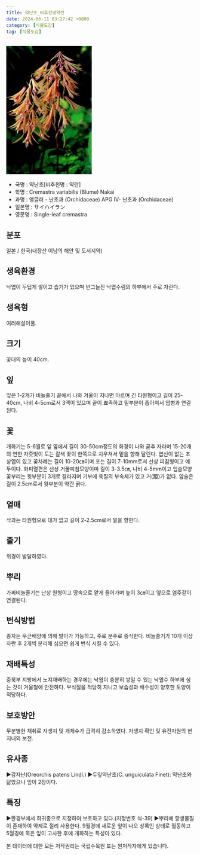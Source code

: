 ```yaml
---
title: 약난초_비추천명약란
date: 2024-06-11 03:27:42 +0800
category: [식물도감]
tag: [식물도감]
---
```




![약난초[비추천명 : 약란]](/assets/img/fileUpload/plants/basic/Orchidaceae/Cremastra/6239/1_th2.JPG)
- 국명 : 약난초[비추천명 : 약란]
- 학명 : Cremastra variabilis (Blume) Nakai
- 과명 : 앵글러 - 난초과 (Orchidaceae) APG Ⅳ- 난초과 (Orchidaceae)
- 일본명 : サイハイラン
- 영문명 : Single-leaf cremastra


## 분포
일본 / 한국(내장산 이남의 해안 및 도서지역) 
## 생육환경
낙엽이 두텁게 쌓이고 습기가 있으며 반그늘진 낙엽수림의 하부에서 주로 자란다.
## 생육형
여러해살이풀.
## 크기
꽃대의 높이 40cm.
## 잎
잎은 1-2개가 비늘줄기 끝에서 나와 겨울이 지나면 마르며 긴 타원형이고 길이 25-40cm, 나비 4-5cm로서 3맥이 있으며 끝이 뾰족하고 밑부분이 좁아져서 엽병과 연결된다.
## 꽃
개화기는 5-6월로 잎 옆에서 길이 30-50cm정도의 화경이 나와 곧추 자라며 15-20개의 연한 자줏빛이 도는 갈색 꽃이 한쪽으로 치우쳐서 밑을 향해 달린다. 엽신이 없는 초상엽이 있고 꽃차례는 길이 10-20㎝이며 포는 길이 7-10mm로서 선상 피침형이고 예두이다. 화피열편은 선상 거꿀피침모양이며 길이 3-3.5㎝, 나비 4-5mm이고 입술모양꽃부리는 윗부분이 3개로 갈라지며 기부에 육질의 부속체가 있고 거(距)가 없다. 암술은 길이 2.5cm로서 윗부분이 약간 굵다.
## 열매
삭과는 타원형으로 대가 없고 길이 2-2.5cm로서 밑을 향한다.
## 줄기
위경이 발달하였다.
## 뿌리
가짜비늘줄기는 난상 원형이고 땅속으로 얕게 들어가며 높이 3㎝이고 옆으로 염주같이 연결된다.
## 번식방법
종자는 무균배양에 의해 발아가 가능하고, 주로 분주로 증식한다. 비늘줄기가 10개 이상 자란 후 2개씩 분리해 심으면 쉽게 번식 시킬 수 있다.
## 재배특성
중북부 지방에서 노지재배하는 경우에는 낙엽이 충분히 쌓일 수 있는 낙엽수 하부에 심는 것이 겨울철에 안전하다. 부식질을 적당히 지니고 보습성과 배수성이 양호한 토양이 적당하다.
## 보호방안
무분별한 채취로 자생지 및 개체수가 급격히 감소하였다. 자생지 확인 및 유전자원의 현지내외 보전.
## 유사종
▶감자난(Oreorchis patens Lindl.)
▶두잎약난초(C. unguiculata Finet): 약난초와 닮았으나 잎이 2장이다.
## 특징
▶환경부에서 희귀종으로 지정하여 보호하고 있다.(지정번호 식-39)
▶뿌리에 항생물질이 존재하여 약제로 절리 사용한다. 9월경에 새로운 잎이 나오 상록인 상태로 월동하고 5월경에 묵은 잎이 고사한 후에 개화하는 특성이 있다.






본 데이터에 대한 모든 저작권리는 국립수목원 또는 원저작자에게 있습니다.

